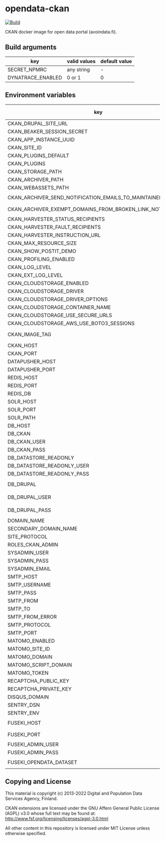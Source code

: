 # opendata-ckan 
[![Build](https://github.com/vrk-kpa/opendata-ckan/actions/workflows/main.yml/badge.svg)](https://github.com/vrk-kpa/opendata-ckan/actions/workflows/main.yml)

CKAN docker image for open data portal (avoindata.fi). 

## Build arguments

| key | valid values | default value |
| --- | ------------ | ------------- |
| SECRET_NPMRC | any string | - |
| DYNATRACE_ENABLED | 0 or 1 | 0 |

## Environment variables

| key | config affected | variable affected | default value |
| --- | --------------- | ----------------- | ------------- |
| CKAN_DRUPAL_SITE_URL | production.ini | `ckanext.drupal8.site_url` | - |
| CKAN_BEAKER_SESSION_SECRET | production.ini | `beaker.session.secret` | - |
| CKAN_APP_INSTANCE_UUID | production.ini | `app_instance_uuid` | - |
| CKAN_SITE_ID | production.ini | `ckan.site_id` | - |
| CKAN_PLUGINS_DEFAULT | production.ini | `ckan.plugins` | - |
| CKAN_PLUGINS | production.ini | `ckan.plugins` | - |
| CKAN_STORAGE_PATH | production.ini | `multiple vars with '_url' postfix` | - |
| CKAN_ARCHIVER_PATH | production.ini | `ckanext-archiver.archive_dir` | - |
| CKAN_WEBASSETS_PATH | production.ini | `ckan.webassets.path` | - |
| CKAN_ARCHIVER_SEND_NOTIFICATION_EMAILS_TO_MAINTAINERS | production.ini | `ckanext-archiver.send_notification_emails_to_maintainers` | - |
| CKAN_ARCHIVER_EXEMPT_DOMAINS_FROM_BROKEN_LINK_NOTIFICATIONS | production.ini | `ckanext-archiver.exempt_domains_from_broken_link_notifications` | - |
| CKAN_HARVESTER_STATUS_RECIPIENTS | production.ini | `ckanext.ytp.harvester_status_recipients` | - |
| CKAN_HARVESTER_FAULT_RECIPIENTS | production.ini | `ckanext.ytp.fault_recipients` | - |
| CKAN_HARVESTER_INSTRUCTION_URL | production.ini | `ckanext.ytp.harvester_instruction_url` | - |
| CKAN_MAX_RESOURCE_SIZE | production.ini | `ckan.max_resource_size` | - |
| CKAN_SHOW_POSTIT_DEMO | production.ini | `ckanext.ytp.theme.show_postit_demo` | - |
| CKAN_PROFILING_ENABLED | production.ini | `filter-with` | - |
| CKAN_LOG_LEVEL | production.ini | `logger_ckan.level` | - |
| CKAN_EXT_LOG_LEVEL | production.ini | `logger_ckanext.level` | - |
| CKAN_CLOUDSTORAGE_ENABLED | production.ini | `ckan.plugins` | - |
| CKAN_CLOUDSTORAGE_DRIVER | production.ini | `ckanext.cloudstorage.driver` | - |
| CKAN_CLOUDSTORAGE_DRIVER_OPTIONS | production.ini | `ckanext.cloudstorage.driver_options` | - |
| CKAN_CLOUDSTORAGE_CONTAINER_NAME | production.ini | `ckanext.cloudstorage.container_name` | - |
| CKAN_CLOUDSTORAGE_USE_SECURE_URLS | production.ini | `ckanext.cloudstorage.use_secure_urls` | - |
| CKAN_CLOUDSTORAGE_AWS_USE_BOTO3_SESSIONS | production.ini | `ckanext.cloudstorage.aws_use_boto3_sessions` | - |
| CKAN_IMAGE_TAG | entrypoint_ckan.sh, init_ckan.sh | `.init-done` | - |
| CKAN_HOST | production.ini | `ckan.datapusher.callback_url_base` | - |
| CKAN_PORT | production.ini | `ckan.datapusher.callback_url_base` | - |
| DATAPUSHER_HOST | production.ini | `ckan.datapusher.url` | - |
| DATAPUSHER_PORT | production.ini | `ckan.datapusher.url` | - |
| REDIS_HOST | production.ini | `ckan.redis.url` | - |
| REDIS_PORT | production.ini | `ckan.redis.url` | - |
| REDIS_DB | production.ini | `ckan.redis.url` | - |
| SOLR_HOST | production.ini | `solr_url` | - |
| SOLR_PORT | production.ini | `solr_url` | - |
| SOLR_PATH | production.ini | `solr_url` | - |
| DB_HOST | production.ini | `multiple vars` | - |
| DB_CKAN | production.ini | `multiple vars` | - |
| DB_CKAN_USER | production.ini | `multiple vars` | - |
| DB_CKAN_PASS | production.ini | `multiple vars` | - |
| DB_DATASTORE_READONLY | production.ini | `ckan.datastore.write_url`, `ckan.datastore.read_url` | - |
| DB_DATASTORE_READONLY_USER | production.ini | `ckan.datastore.read_url` | - |
| DB_DATASTORE_READONLY_PASS | production.ini | `ckan.datastore.read_url` | - |
| DB_DRUPAL | production.ini | `ckanext.ytp.drupal.connection`, `ckanext.drupal8.connection` | - |
| DB_DRUPAL_USER | production.ini | `ckanext.ytp.drupal.connection`, `ckanext.drupal8.connection` | - |
| DB_DRUPAL_PASS | production.ini | `ckanext.ytp.drupal.connection`, `ckanext.drupal8.connection` | - |
| DOMAIN_NAME | production.ini | `multiple vars` | - |
| SECONDARY_DOMAIN_NAME | production.ini | `multiple vars` | - |
| SITE_PROTOCOL | production.ini | `multiple vars` | - |
| ROLES_CKAN_ADMIN | production.ini | `ckanext.drupal8.sysadmin_role` | - |
| SYSADMIN_USER | entrypoint_ckan.sh | `CKAN_SYSADMIN_NAME` | - |
| SYSADMIN_PASS | entrypoint_ckan.sh | `CKAN_SYSADMIN_PASSWORD` | - |
| SYSADMIN_EMAIL | entrypoint_ckan.sh | `CKAN_SYSADMIN_EMAIL` | - |
| SMTP_HOST | production.ini | `smtp.server`, `smtp_server` | - |
| SMTP_USERNAME | production.ini | `smtp.user`, `smtp_username` | - |
| SMTP_PASS | production.ini | `smtp.password`, `smtp_password` | - |
| SMTP_FROM | production.ini | `smtp.mail_from` | - |
| SMTP_TO | production.ini | `email_to` | - |
| SMTP_FROM_ERROR | production.ini | `error_email_from`, `from_address` | - |
| SMTP_PROTOCOL | production.ini | `smtp.starttls`, `smtp_use_tls` | - |
| SMTP_PORT | production.ini | `smtp.server`, `smtp_server` | - |
| MATOMO_ENABLED | production.ini | `ckan.plugins` | - |
| MATOMO_SITE_ID | production.ini | `ckanext.matomo.site_id` | - |
| MATOMO_DOMAIN | production.ini | `ckanext.matomo.domain` | - |
| MATOMO_SCRIPT_DOMAIN | production.ini | `ckanext.matomo.script_domain` | - |
| MATOMO_TOKEN | production.ini | `ckanext.matomo.token_auth` | - |
| RECAPTCHA_PUBLIC_KEY | production.ini | `ckanext.sixodp_showcasesubmit.recaptcha_sitekey` | - |
| RECAPTCHA_PRIVATE_KEY | production.ini | `ckanext.sixodp_showcasesubmit.recaptcha_secret` | - |
| DISQUS_DOMAIN | production.ini | `disqus.name` | - |
| SENTRY_DSN | production.ini | `sentry.dsn` | - |
| SENTRY_ENV | production.ini | `sentry.environment` | - |
| FUSEKI_HOST | production.ini | `ckanext.dcat.sparql.query_endpoint` `ckanext.dcat.sparql.update_endpoint` | - |
| FUSEKI_PORT | production.ini | `ckanext.dcat.sparql.query_endpoint` `ckanext.dcat.sparql.update_endpoint` | - |
| FUSEKI_ADMIN_USER | production.ini | `ckanext.dcat.sparql.username` | - |
| FUSEKI_ADMIN_PASS | production.ini | `ckanext.dcat.sparql.password` | - |
| FUSEKI_OPENDATA_DATASET | production.ini | `ckanext.dcat.sparql.query_endpoint` `ckanext.dcat.sparql.update_endpoint` | - |

## Copying and License

This material is copyright (c) 2013-2022 Digital and Population Data Services Agency, Finland.

CKAN extensions are licensed under the GNU Affero General Public License (AGPL) v3.0
whose full text may be found at: http://www.fsf.org/licensing/licenses/agpl-3.0.html

All other content in this repository is licensed under MIT License unless otherwise specified.
